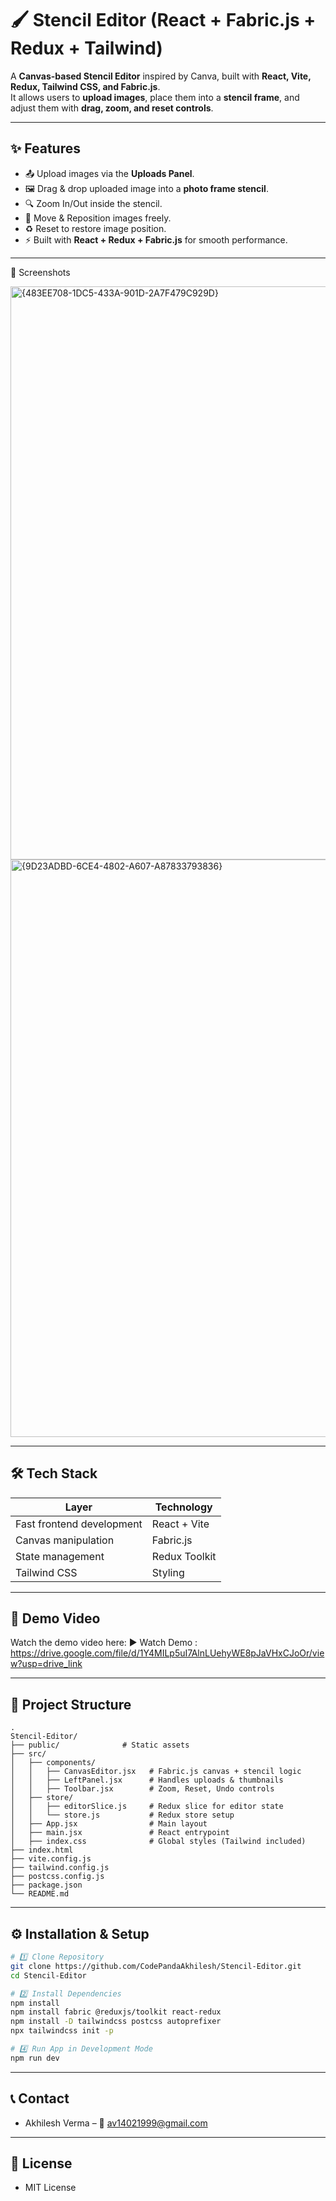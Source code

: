 # 🖌️ Stencil Editor (React + Fabric.js + Redux + Tailwind)

A **Canvas-based Stencil Editor** inspired by Canva, built with **React, Vite, Redux, Tailwind CSS, and Fabric.js**.  
It allows users to **upload images**, place them into a **stencil frame**, and adjust them with **drag, zoom, and reset controls**.

---

## ✨ Features
- 📤 Upload images via the **Uploads Panel**.
- 🖼️ Drag & drop uploaded image into a **photo frame stencil**.
- 🔍 Zoom In/Out inside the stencil.
- 🎯 Move & Reposition images freely.
- ♻️ Reset to restore image position.
- ⚡ Built with **React + Redux + Fabric.js** for smooth performance.

---

📸 Screenshots

<img width="1920" height="917" alt="{483EE708-1DC5-433A-901D-2A7F479C929D}" src="https://github.com/user-attachments/assets/ea25c984-086b-44cb-bdfc-36d9ed644096" />
<img width="1908" height="924" alt="{9D23ADBD-6CE4-4802-A607-A87833793836}" src="https://github.com/user-attachments/assets/f624538b-cfb1-4a9f-86db-5bd8e43014b3" />



---

## 🛠️ Tech Stack
| Layer | Technology |
|-------|------------|
| Fast frontend development | React + Vite |
| Canvas manipulation | Fabric.js |
| State management | Redux Toolkit |
| Tailwind CSS | Styling |

---

## 🎥 Demo Video

Watch the demo video here:
▶️ Watch Demo : https://drive.google.com/file/d/1Y4MILp5uI7AlnLUehyWE8pJaVHxCJoOr/view?usp=drive_link

---

## 📂 Project Structure
```
.
Stencil-Editor/
├── public/              # Static assets
├── src/
│   ├── components/
│   │   ├── CanvasEditor.jsx   # Fabric.js canvas + stencil logic
│   │   ├── LeftPanel.jsx      # Handles uploads & thumbnails
│   │   ├── Toolbar.jsx        # Zoom, Reset, Undo controls
│   ├── store/
│   │   ├── editorSlice.js     # Redux slice for editor state
│   │   └── store.js           # Redux store setup
│   ├── App.jsx                # Main layout
│   ├── main.jsx               # React entrypoint
│   ├── index.css              # Global styles (Tailwind included)
├── index.html
├── vite.config.js
├── tailwind.config.js
├── postcss.config.js
├── package.json
└── README.md
```

---

## ⚙️ Installation & Setup

```bash
# 1️⃣ Clone Repository
git clone https://github.com/CodePandaAkhilesh/Stencil-Editor.git
cd Stencil-Editor

# 2️⃣ Install Dependencies
npm install
npm install fabric @reduxjs/toolkit react-redux
npm install -D tailwindcss postcss autoprefixer
npx tailwindcss init -p

# 4️⃣ Run App in Development Mode
npm run dev
```

---


## 📞 Contact

- Akhilesh Verma – 📧 av14021999@gmail.com    

---

## 📜 License

- MIT License
